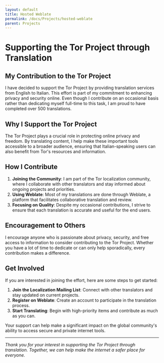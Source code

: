 ```yaml
---
layout: default
title: Hosted Weblate
permalink: /docs/Projects/hosted-weblate
parent: Projects
---
```


# Supporting the Tor Project through Translation

## My Contribution to the Tor Project

I have decided to support the Tor Project by providing translation services from English to Italian. This effort is part of my commitment to enhancing privacy and security online. Even though I contribute on an occasional basis rather than dedicating myself full-time to this task, I am proud to have completed over 500 translations.

## Why I Support the Tor Project

The Tor Project plays a crucial role in protecting online privacy and freedom. By translating content, I help make these important tools accessible to a broader audience, ensuring that Italian-speaking users can also benefit from Tor's resources and information.

## How I Contribute

1. **Joining the Community**: I am part of the Tor localization community, where I collaborate with other translators and stay informed about ongoing projects and priorities.
2. **Using Weblate**: Most of my translations are done through Weblate, a platform that facilitates collaborative translation and review.
3. **Focusing on Quality**: Despite my occasional contributions, I strive to ensure that each translation is accurate and useful for the end users.

## Encouragement to Others

I encourage anyone who is passionate about privacy, security, and free access to information to consider contributing to the Tor Project. Whether you have a lot of time to dedicate or can only help sporadically, every contribution makes a difference.

## Get Involved

If you are interested in joining the effort, here are some steps to get started:

1. **Join the Localization Mailing List**: Connect with other translators and stay updated on current projects.
2. **Register on Weblate**: Create an account to participate in the translation process.
3. **Start Translating**: Begin with high-priority items and contribute as much as you can.

Your support can help make a significant impact on the global community's ability to access secure and private internet tools.

---

*Thank you for your interest in supporting the Tor Project through translation. Together, we can help make the internet a safer place for everyone.*
